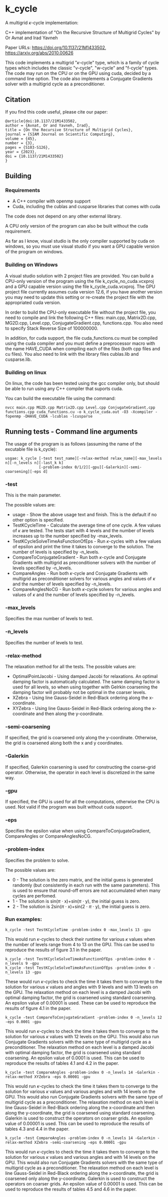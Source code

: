 # k_cycle

A multigrid $\kappa$-cycle implementation:

C++ implementation of "On the Recursive Structure of Multigrid Cycles" by Or Avnat and Irad Yavneh

Paper URLs: https://doi.org/10.1137/21M1433502, https://arxiv.org/abs/2010.00626

This code implements a multigrid "$\kappa$-cycle" type, which is a family of cycle types which includes the classic "v-cycle", "w-cycle" and "f-cycle" types. The code may run on the CPU or on the GPU using cuda, decided by a command line option. The code also implements a Conjugate Gradients solver with a multigrid cycle as a preconditioner.

## Citation

If you find this code useful, please cite our paper:

```
@article{doi:10.1137/21M1433502,
author = {Avnat, Or and Yavneh, Irad},
title = {On the Recursive Structure of Multigrid Cycles},
journal = {SIAM Journal on Scientific Computing},
volume = {45},
number = {3},
pages = {S103-S126},
year = {2023},
doi = {10.1137/21M1433502}
}
```
## Building 

### Requirements

* A C++ compiler with openmp support
* Cuda, including the cublas and cusparse libraries that comes with cuda

The code does not depend on any other external library.

A CPU only version of the program can also be built without the cuda requirement.

As far as I know, visual studio is the only compiler supported by cuda on windows, so you must use visual studio if you want a GPU capable version of the program on windows.

### Building on Windows

A visual studio solution with 2 project files are provided. You can build a CPU-only version of the program using the file k_cycle_no_cuda.vcxproj and a GPU capable version using the file k_cycle_cuda.vcxproj. The GPU project file currently assumes cuda version 12.6, if you have another version you may need to update this setting or re-create the project file with the appropriated cuda version.

In order to build the CPU-only executable file without the project file, you need to compile and link the following C++ files: main.cpp, Matrix2D.cpp, MG2D.cpp, Level.cpp, ConjugateGradient.cpp, functions.cpp. You also need to specify Stack Reverse Size of 100000000.

In addition, for cuda support, the file cuda_functions.cu must be compiled using the cuda compiler and you must define a preprocessor macro with the name HAVE_CUDA when compiling each of the files (both cpp files and cu files). You also need to link with the library files cublas.lib and cusparse.lib.

### Building on linux

On linux, the code has been tested using the gcc compiler only, but should be able to run using any C++ compiler that suports cuda.

You can build the executable file using the command:

```
nvcc main.cpp MG2D.cpp Matrix2D.cpp Level.cpp ConjugateGradient.cpp functions.cpp cuda_functions.cu -o k_cycle_cuda.out -O3 -Xcompiler -fopenmp -DHAVE_CUDA -lcublas -lcusparse
```

## Running tests - Command line arguments

The usage of the program is as follows (assuming the name of the excutable file is k_cycle):

```
usgae: k_cycle [-test test_name][-relax-method relax_name][-max_levels n][-n_levels n][-last_k k] 
               [-problem-index 0/1/2][-gpu][-Galerkin][-semi-coarsening][-eps d]
```

### -test

This is the main parameter.

The possible values are:
* usage - Show the above usage text and finish. This is the default if no other option is specified.
* TestKCycleTime - Calculate the average time of one cycle. A few values of $\kappa$ are tested. The tests start with 4 levels and the number of levels increases up to the number specified by -max_levels.
* TestKCycleSolveTimeAsFunctionOfEps - Run $\kappa$-cycles with a few values of epsilon and print the time it takes to converge to the solution. The number of levels is specified by -n_levels.
* CompareToConjugateGradient - Run both $\kappa$-cycle and Conjugate Gradients with multigrid as preconditioner solvers with the number of levels specified by -n_levels.
* CompareAngles - Run both $\kappa$-cycle and Conjugate Gradients with multigrid as preconditioner solvers for various angles and values of $\kappa$ and the number of levels specified by -n_levels.
* CompareAnglesNoCG - Run both $\kappa$-cycle solvers for various angles and values of $\kappa$ and the number of levels specified by -n_levels.

### -max_levels

Specifies the max number of levels to test.

### -n_levels

Specifies the number of levels to test.

### -relax-method

The relaxation method for all the tests. The possible values are:

* OptimalPointJacobi - Using damped Jacobi for relaxations. An optimal damping factor is automatically calculated. The same damping factor is used for all levels, so when using together with Gelrkin coarsening the damping factor will probably not be optimal in the coarser levels.
* XZebra - Using line Gauss-Seidel in Red-Black ordering along the x-coordinate.
* XYZebra - Using line Gauss-Seidel in Red-Black ordering along the x-coordinate and then along the y-coordinate.

### -semi-coarsening

If specified, the grid is coarsened only along the y-coordinate. Otherwise, the grid is coarsened along both the x and y coordinates.

### -Galerkin

If specified, Galerkin coarsening is used for constructing the coarse-grid operator. Otherwise, the operator in each level is discretized in the same way.

### -gpu

If specified, the GPU is used for all the computations, otherwise the CPU is used. Not valid if the program was built without cuda support.

### -eps

Specifies the epsilon value when using CompareToConjugateGradient, CompareAngles or CompareAnglesNoCG.

### -problem-index

Specifies the problem to solve.

The possible values are:

* 0 - The solution is the zero matrix, and the initial guess is generated randomly (but consistently in each run with the same parameters). This is used to ensure that round-off errors are not accumulated when many cycles are perfomed.
* 1 - The solution is sin($\pi$ $\cdot$ x)+sin($\pi$ $\cdot$ y), the initial guess is zero.
* 2 - The solution is 2sin($\pi$ $\cdot$ x)+sin(2 $\cdot$ $\pi$ $\cdot$ y), the initial guess is zero.

### Run examples:

```
k_cycle -test TestKCycleTime -problem-index 0 -max_levels 13 -gpu
```

This would run $\kappa$-cycles to check their runtime for various $\kappa$ values when the number of levels range from 4 to 13 on the GPU.
This can be used to reproduce the results of figure 3.1 in the paper.

```
k_cycle -test TestKCycleSolveTimeAsFunctionOfEps -problem-index 0 -n_levels 9 -gpu
k_cycle -test TestKCycleSolveTimeAsFunctionOfEps -problem-index 0 -n_levels 13 -gpu
```

These would run $\kappa$-cycles to check the time it takes them to converge to the solution for various $\kappa$ values and angles with 9 levels and with 13 levels on the GPU.
The relaxation method on each level is a damped Jacobi with optimal damping factor, the grid is coarsened using standard coarsening.
An epsilon value of 0.00001 is used.
These can be used to reproduce the results of figure 4.1 in the paper.

```
k_cycle -test CompareToConjugateGradient -problem-index 0 -n_levels 12 -eps 0.0001 -gpu
```

This would run $\kappa$-cycles to check the time it takes them to converge to the solution for various $\kappa$ values with 12 levels on the GPU. This would also run Conjugate Gradients solvers with the same type of multigrid cycle as a preconditioner.
The relaxation method on each level is a damped Jacobi with optimal damping factor, the grid is coarsened using standard coarsening.
An epsilon value of 0.0001 is used.
This can be used to reproduce the results of tables 4.1 and 4.2 in the paper.

```
k_cycle -test CompareAngles -problem-index 0 -n_levels 14 -Galerkin -relax-method XYZebra -eps 0.00001 -gpu
```

This would run $\kappa$-cycles to check the time it takes them to converge to the solution for various $\kappa$ values and various angles and with 14 levels on the GPU. This would also run Conjugate Gradients solvers with the same type of multigrid cycle as a preconditioner.
The relaxation method on each level is line Gauss-Seidel in Red-Black ordering along the x-coordinate and then along the y-coordinate, the grid is coarsened using standard coarsening. Galerkin is used to construct the operators on coarser grids.
An epsilon value of 0.00001 is used.
This can be used to reproduce the results of tables 4.3 and 4.4 in the paper.

```
k_cycle -test CompareAngles -problem-index 0 -n_levels 14 -Galerkin -relax-method XZebra -semi-coarsening -eps 0.00001 -gpu
```

This would run $\kappa$-cycles to check the time it takes them to converge to the solution for various $\kappa$ values and various angles and with 14 levels on the GPU. This would also run Conjugate Gradients solvers with the same type of multigrid cycle as a preconditioner.
The relaxation method on each level is line Gauss-Seidel in Red-Black ordering along the x-coordinate, the grid is coarsened only along the y-coordinate. Galerkin is used to construct the operators on coarser grids.
An epsilon value of 0.00001 is used.
This can be used to reproduce the results of tables 4.5 and 4.6 in the paper.

